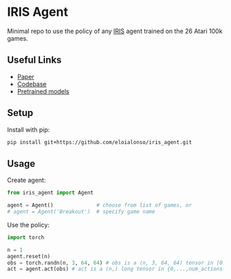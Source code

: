 # IRIS Agent

Minimal repo to use the policy of any [IRIS](https://github.com/eloialonso/iris) agent trained on the 26 Atari 100k games.  

## Useful Links

- [Paper](https://openreview.net/forum?id=vhFu1Acb0xb)
- [Codebase](https://github.com/eloialonso/iris)
- [Pretrained models](https://huggingface.co/eloialonso/iris/tree/main/pretrained_models)


## Setup

Install with pip:

```bash
pip install git+https://github.com/eloialonso/iris_agent.git
```

## Usage

Create agent:

```python
from iris_agent import Agent

agent = Agent()              # choose from list of games, or
# agent = Agent('Breakout')  # specify game name


```

Use the policy:

```python
import torch

n = 1
agent.reset(n)
obs = torch.randn(n, 3, 64, 64) # obs is a (n, 3, 64, 64) tensor in [0.,1.], and you should use the standard atari wrappers (see IRIS codebase)
act = agent.act(obs) # act is a (n,) long tensor in {0,...,num_actions-1}
```
